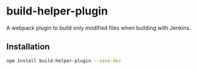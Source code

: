 # build-helper-plugin

A webpack plugin to build only modified files when building with Jenkins.

## Installation

```sh
npm install build-helper-plugin --save-dev